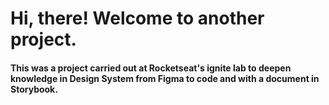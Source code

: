 # Hi, there! Welcome to another project.

#### This was a project carried out at Rocketseat's ignite lab to deepen knowledge in Design System from Figma to code and with a document in Storybook.
